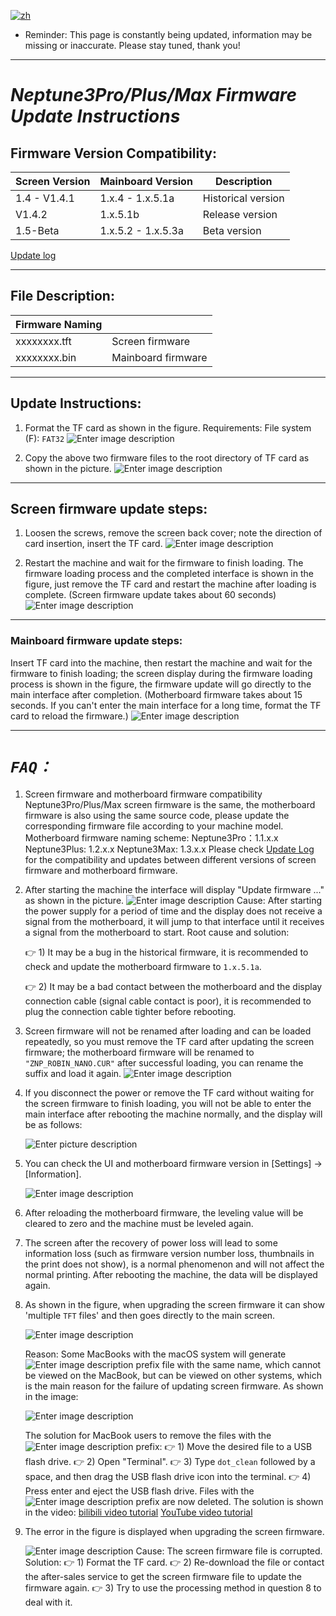 [![zh](https://img.shields.io/badge/lang-zh-blue.svg)](README.md)

- Reminder: This page is constantly being updated, information may be missing or inaccurate. Please stay tuned, thank you!

---

# **_Neptune3Pro/Plus/Max Firmware Update Instructions_**

## Firmware Version Compatibility:

| Screen Version | Mainboard Version       | Description         |
|----------------|-------------------------|---------------------|
| 1.4 - V1.4.1   |      1.x.4 - 1.x.5.1a   | Historical version  |
| V1.4.2         |      1.x.5.1b           | Release version     |
| 1.5-Beta       |      1.x.5.2 - 1.x.5.3a | Beta version        |

[Update log](Update-log-en.md)

---

## File Description:

| Firmware Naming |                        |
|-----------------|------------------------|
| xxxxxxxx.tft    | Screen firmware        |
| xxxxxxxx.bin    | Mainboard firmware     |

---

## Update Instructions:

1. Format the TF card as shown in the figure.
   Requirements: File system (F): `FAT32`
![Enter image description](Pic/image1.png)

2. Copy the above two firmware files to the root directory of TF card as shown in the picture.
![Enter image description](Pic/image3.png)

---

## Screen firmware update steps:

1. Loosen the screws, remove the screen back cover; note the direction of card insertion, insert the TF card.
![Enter image description](Pic/image4.png)

2. Restart the machine and wait for the firmware to finish loading. The firmware loading process and the completed interface is shown in the figure, just remove the TF card and restart the machine after loading is complete. (Screen firmware update takes about 60 seconds)
![Enter image description](Pic/image5-2.png)

---

### Mainboard firmware update steps:

Insert TF card into the machine, then restart the machine and wait for the firmware to finish loading; the screen display during the firmware loading process is shown in the figure, the firmware update will go directly to the main interface after completion.
(Motherboard firmware takes about 15 seconds. If you can't enter the main interface for a long time, format the TF card to reload the firmware.)
![Enter image description](Pic/image6.png)

---

# **_`FAQ：`_**

1. Screen firmware and motherboard firmware compatibility
Neptune3Pro/Plus/Max screen firmware is the same, the motherboard firmware is also using the same source code, please update the corresponding firmware file according to your machine model.
Motherboard firmware naming scheme:
Neptune3Pro：1.1.x.x
Neptune3Plus: 1.2.x.x
Neptune3Max: 1.3.x.x
Please check [Update Log](Update-log-en.md) for the compatibility and updates between different versions of screen firmware and motherboard firmware.

1. After starting the machine the interface will display "Update firmware ..." as shown in the picture.
![Enter image description](Pic/image6-1.png)
Cause: After starting the power supply for a period of time and the display does not receive a signal from the motherboard, it will jump to that interface until it receives a signal from the motherboard to start.
Root cause and solution:

   :point_right: 1) It may be a bug in the historical firmware, it is recommended to check and update the motherboard firmware to `1.x.5.1a`.

   :point_right: 2) It may be a bad contact between the motherboard and the display connection cable (signal cable contact is poor), it is recommended to plug the connection cable tighter before rebooting.

1. Screen firmware will not be renamed after loading and can be loaded repeatedly, so you must remove the TF card after updating the screen firmware; the motherboard firmware will be renamed to `"ZNP_ROBIN_NANO.CUR"` after successful loading, you can rename the suffix and load it again.
![Enter image description](Pic/image7.png)

1. If you disconnect the power or remove the TF card without waiting for the screen firmware to finish loading, you will not be able to enter the main interface after rebooting the machine normally, and the display will be as follows:

   ![Enter picture description](Pic/image7-1.png)

1. You can check the UI and motherboard firmware version in [Settings] → [Information].

   ![Enter image description](Pic/image7-3.png)

1. After reloading the motherboard firmware, the leveling value will be cleared to zero and the machine must be leveled again.

1. The screen after the recovery of power loss will lead to some information loss (such as firmware version number loss, thumbnails in the print does not show), is a normal phenomenon and will not affect the normal printing. After rebooting the machine, the data will be displayed again.

1. As shown in the figure, when upgrading the screen firmware it can show 'multiple `TFT` files' and then goes directly to the main screen.

   ![Enter image description](Pic/image8-1.png)

   Reason: Some MacBooks with the macOS system will generate ![Enter image description](Pic/image9-1.png) prefix file with the same name, which cannot be viewed on the MacBook, but can be viewed on other systems, which is the main reason for the failure of updating screen firmware. As shown in the image:

   ![Enter image description](Pic/image9-2.png)

   The solution for MacBook users to remove the files with the ![Enter image description](Pic/image9-1.png) prefix:
   :point_right: 1) Move the desired file to a USB flash drive. :point_right: 2) Open "Terminal".  :point_right: 3) Type `dot_clean` followed by a space, and then drag the USB flash drive icon into the terminal. :point_right: 4) Press enter and eject the USB flash drive. Files with the ![Enter image description](Pic/image9-1.png) prefix are now deleted.
   The solution is shown in the video: [bilibili video tutorial](https://www.bilibili.com/video/BV1Lv4y1C7Qz/?share_source=copy_web&vd_source=39af2b2e9e60f33607226e91f3f17001) [YouTube video tutorial](https://youtu.be/mdb4PTPlJh4)

1. The error in the figure is displayed when upgrading the screen firmware.

   ![Enter image description](Pic/image8-2.png)
   Cause: The screen firmware file is corrupted.
   Solution:
     :point_right: 1) Format the TF card.
     :point_right: 2) Re-download the file or contact the after-sales service to get the screen firmware file to update the firmware again.
     :point_right: 3) Try to use the processing method in question 8 to deal with it.
